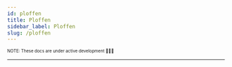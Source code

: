 ```yaml
---
id: ploffen
title: Ploffen
sidebar_label: Ploffen
slug: /ploffen
---
```


<sub><sup> NOTE: These docs are under active development 👷‍♀️👷 </sup></sub>

---